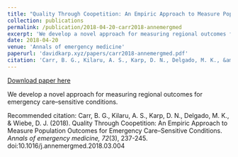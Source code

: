 ```yaml
---
title: "Quality Through Coopetition: An Empiric Approach to Measure Population Outcomes for Emergency Care–Sensitive Conditions"
collection: publications
permalink: /publication/2018-04-20-carr2018-annemergmed
excerpt: 'We develop a novel approach for measuring regional outcomes for emergency care–sensitive conditions.'
date: 2018-04-20
venue: 'Annals of emergency medicine'
paperurl: 'davidkarp.xyz/papers/carr2018-annemergmed.pdf'
citation: 'Carr, B. G., Kilaru, A. S., Karp, D. N., Delgado, M. K., &amp; Wiebe, D. J. (2018). Quality Through Coopetition: An Empiric Approach to Measure Population Outcomes for Emergency Care–Sensitive Conditions. <i>Annals of emergency medicine, 72</i>(3), 237-245. doi:10.1016/j.annemergmed.2018.03.004'
---
```


<a href='davidkarp.xyz/papers/carr2018-annemergmed.pdf'>Download paper here</a>

We develop a novel approach for measuring regional outcomes for emergency care–sensitive conditions.

Recommended citation: Carr, B. G., Kilaru, A. S., Karp, D. N., Delgado, M. K., & Wiebe, D. J. (2018). Quality Through Coopetition: An Empiric Approach to Measure Population Outcomes for Emergency Care–Sensitive Conditions. <i>Annals of emergency medicine, 72</i>(3), 237-245. doi:10.1016/j.annemergmed.2018.03.004